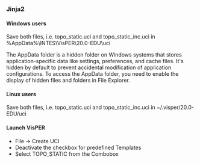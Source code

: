 ### Jinja2

#### Windows users

Save both files, i.e. topo_static.uci and topo_static_inc.uci in %AppData%\INTES\VisPER\20.0-EDU\uci

The AppData folder is a hidden folder on Windows systems that stores application-specific data like settings, preferences, and cache files. 
It's hidden by default to prevent accidental modification of application configurations. 
To access the AppData folder, you need to enable the display of hidden files and folders in File Explorer. 


#### Linux users

Save both files, i.e. topo_static.uci and topo_static_inc.uci in ~/.visper/20.0-EDU/uci

#### Launch VisPER

 * File -> Create UCI
 * Deactivate the checkbox for predefined Templates
 * Select TOPO_STATIC from the Combobox
 
